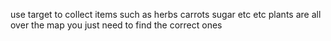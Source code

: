 use target to collect items such as herbs carrots sugar etc etc 
plants are all over the map you just need to find the correct ones 
